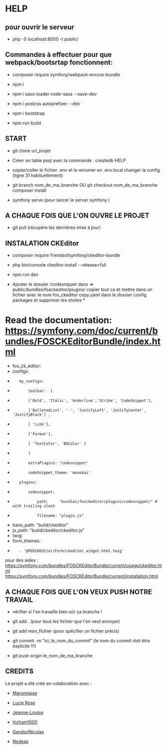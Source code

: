# HELP
## pour ouvrir le serveur 
* php -S localhost:8000 -t public/

## Commandes à effectuer pour que webpack/bootsrtap fonctionnent:


* composer require symfony/webpack-encore-bundle

* npm i

* npm i sass-loader node-sass --save-dev

* npm i postcss autoprefixer --dev

* npm i bootstrap

* npm run build


## START

* git clone url_projet

* Créer un table psql avec la commande : createdb HELP
 
* copier/coller le fichier .env et le renomer en .env.local
changer la config (ligne 31 habituellement)

* git branch nom_de_ma_branche OU git checkout nom_de_ma_branche
composer install

* symfony serve (pour lancer le server symfony )



## A CHAQUE FOIS QUE L'ON OUVRE LE PROJET

* git pull (récupère les dernières mise à jour)


## INSTALATION CKEditor


* composer require friendsofsymfony/ckeditor-bundle

* php bin/console ckeditor:install --release=full

* npm run dev

* Ajouter le dossier /codesnippet dans => public/bundles/fosckeditor/plugins/
copier tout ca et mettre dans un fichier avec le nom  fos_ckeditor copy.yaml dans le dossier config packages et supprimer les etoiles *

# Read the documentation: https://symfony.com/doc/current/bundles/FOSCKEditorBundle/index.html

* fos_ck_editor:
*    configs:
*        my_configs:
*            toolbar:  [ 
*            ['Bold', 'Italic', 'Underline','Strike', 'CodeSnippet'],
*            ['BulletedList', '-', 'JustifyLeft', 'JustifyCenter', 'JustifyBlock'] ,
*            [ 'Link'], 
*            ['Format'], 
*            [ 'TextColor', 'BGColor' ]
*            ]
*            extraPlugins: "codesnippet"
*            codeSnippet_theme: 'monokai'
*        plugins:
*            codesnippet:
*                path:     "bundles/fosckeditor/plugins/codesnippet/" # with trailing slash
*                filename: "plugin.js"
*    base_path: "build/ckeditor"
*    js_path:   "build/ckeditor/ckeditor.js"
* twig:
*    form_themes:
*        - '@FOSCKEditor/Form/ckeditor_widget.html.twig'



pour des aides :  https://symfony.com/bundles/FOSCKEditorBundle/current/usage/ckeditor.html
                  https://symfony.com/bundles/FOSCKEditorBundle/current/installation.html



## A CHAQUE FOIS QUE L'ON VEUX PUSH NOTRE TRAVAIL

* vérifier si l'on travaille bien sûr ça branche !

* git add . (pour tous les fichier que l'on veut envoyer)

* git add mon_fichier (pour spécifier un fichier précis)

* git commit -m "ici_le_nom_du_commit" (le nom du commit doit être explicite !!!)

* git push origin le_nom_de_ma_branche



## CREDITS

Le projet a été créé en colaboration avec :

* [Mayxnnaise](https://github.com/Mayxnnaise)
* [Lucie Rose](https://github.com/LucieRose)
* [Jeanne-Louise](https://github.com/Jeanne-Louise)
* [hicham1000](https://github.com/hicham1000)
* [GandonNicolas](https://github.com/GandonNicolas)

* [Nedeas](https://github.com/Nedeas)
